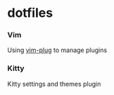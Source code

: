 # dotfiles

### Vim 
Using [vim-plug](https://github.com/junegunn/vim-plug) to manage plugins

### Kitty
Kitty settings and themes plugin
